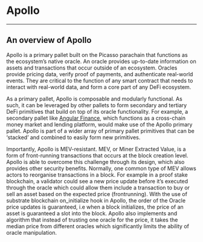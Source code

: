 # Apollo

---

## An overview of Apollo

Apollo is a primary pallet built on the Picasso parachain that functions as the ecosystem’s native oracle. An oracle provides up-to-date information on assets and transactions that occur outside of an ecosystem. Oracles provide pricing data, verify proof of payments, and authenticate real-world events. They are critical to the function of any smart contract that needs to interact with real-world data, and form a core part of any DeFi ecosystem.

As a primary pallet, Apollo is composable and modularly functional. As such, it can be leveraged by other pallets to form secondary and tertiary DeFi primitives that build on top of its oracle functionality. For example, a secondary pallet like [Angular Finance](angular.finance), which functions as a cross-chain money market and lending platform, would make use of the Apollo primary pallet. Apollo is part of a wider array of primary pallet primitives that can be ‘stacked’ and combined to easily form new primitives.

Importantly, Apollo is MEV-resistant. MEV, or Miner Extracted Value, is a form of front-running transactions that occurs at the block creation level. Apollo is able to overcome this challenge through its design, which also provides other security benefits. Normally, one common type of MEV allows actors to reorganise transactions in a block. For example in a proof stake blockchain, a validator could see a new price update before it’s executed through the oracle which could allow them include a transaction to buy or sell an asset based on the expected price (frontrunning). With the use of substrate blockchain on_initialize hook in Apollo, the order of the Oracle price updates is guaranteed, i.e when a block initializes, the price of an asset is guaranteed a slot into the block. Apollo also implements and algorithm that instead of trusting one oracle for the price, it takes the median price from different oracles which significantly limits the ability of oracle manipulation.